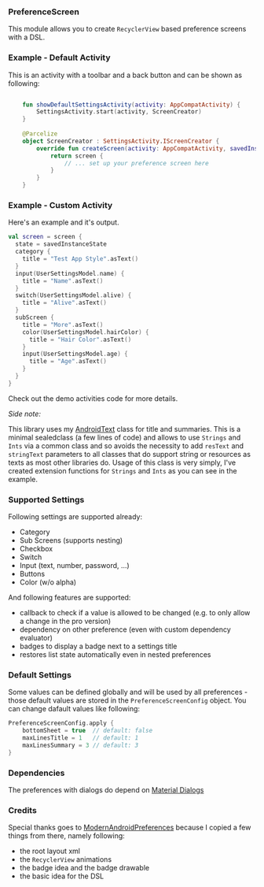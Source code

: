### PreferenceScreen

This module allows you to create `RecyclerView` based preference screens with a DSL.

### Example - Default Activity

This is an activity with a toolbar and a back button and can be shown as following:

```kotlin

    fun showDefaultSettingsActivity(activity: AppCompatActivity) {
        SettingsActivity.start(activity, ScreenCreator)
    }
    
    @Parcelize
    object ScreenCreator : SettingsActivity.IScreenCreator {
        override fun createScreen(activity: AppCompatActivity, savedInstanceState: Bundle?, updateTitle: (title: String) -> Unit): PreferenceScreen {
            return screen {
        	    // ... set up your preference screen here
            }
        }
    }
```

### Example - Custom Activity

Here's an example and it's output.

```kotlin
val screen = screen {
  state = savedInstanceState
  category {
    title = "Test App Style".asText()
  }
  input(UserSettingsModel.name) {
    title = "Name".asText()
  }
  switch(UserSettingsModel.alive) {
    title = "Alive".asText()
  }
  subScreen {
    title = "More".asText()
    color(UserSettingsModel.hairColor) {
      title = "Hair Color".asText()
    }
    input(UserSettingsModel.age) {
      title = "Age".asText()
    }
  }
}
```

Check out the demo activities code for more details.

*Side note:*

This library uses my [AndroidText](https://github.com/MFlisar/AndroidText) class for title and summaries. This is a minimal sealedclass (a few lines of code) and allows to use `Strings` and `Ints` via a common class and so avoids the necessity to add `resText` and `stringText` parameters to all classes that do support string or resources as texts as most other libraries do.
Usage of this class is very simply, I've created extension functions for `Strings` and `Ints` as you can see in the example.

### Supported Settings

Following settings are supported already:

* Category
* Sub Screens (supports nesting)
* Checkbox
* Switch
* Input (text, number, password, ...)
* Buttons
* Color (w/o alpha)

And following features are supported:

* callback to check if a value is allowed to be changed (e.g. to only allow a change in the pro version)
* dependency on other preference (even with custom dependency evaluator)
* badges to display a badge next to a settings title
* restores list state automatically even in nested preferences

### Default Settings

Some values can be defined globally and will be used by all preferences - those default values are stored in the `PreferenceScreenConfig` object. You can change dafault values like following:

```kotlin
PreferenceScreenConfig.apply {
    bottomSheet = true  // default: false
    maxLinesTitle = 1   // default: 1
    maxLinesSummary = 3 // default: 3
}
```

### Dependencies

The preferences with dialogs do depend on [Material Dialogs](https://github.com/afollestad/material-dialogs)

### Credits

Special thanks goes to [ModernAndroidPreferences](https://github.com/Maxr1998/ModernAndroidPreferences) because I copied a few things from there, namely following:
* the root layout xml
* the `RecyclerView` animations
* the badge idea and the badge drawable
* the basic idea for the DSL